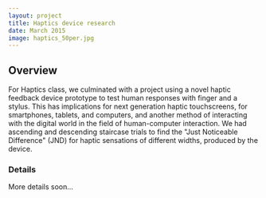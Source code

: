 ```yaml
---
layout: project
title: Haptics device research
date: March 2015
image: haptics_50per.jpg
---
```


## Overview
For Haptics class, we culminated with a project using a novel haptic feedback device prototype to test human responses with finger and a stylus. This has implications for next generation haptic touchscreens, for smartphones, tablets, and computers, and another method of interacting with the digital world in the field of human-computer interaction. We had ascending and descending staircase trials to find the "Just Noticeable Difference" (JND) for haptic sensations of different widths, produced by the device. 

### Details
More details soon...
